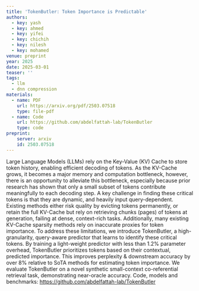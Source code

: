 ```yaml
---
title: 'TokenButler: Token Importance is Predictable'
authors:
  - key: yash
  - key: ahmed
  - key: yifei
  - key: chichih
  - key: nilesh
  - key: mohamed
venue: preprint
year: 2025
date: 2025-03-01
teaser: ''
tags:
  - llm
  - dnn compression
materials:
  - name: PDF
    url: https://arxiv.org/pdf/2503.07518
    type: file-pdf
  - name: Code
    url: https://github.com/abdelfattah-lab/TokenButler
    type: code
preprint:
    server: arxiv
    id: 2503.07518
---
```

Large Language Models (LLMs) rely on the Key-Value (KV) Cache to store token history, enabling efficient decoding of tokens. As the KV-Cache grows, it becomes a major memory and computation bottleneck, however, there is an opportunity to alleviate this bottleneck, especially because prior research has shown that only a small subset of tokens contribute meaningfully to each decoding step. A key challenge in finding these critical tokens is that they are dynamic, and heavily input query-dependent. Existing methods either risk quality by evicting tokens permanently, or retain the full KV-Cache but rely on retrieving chunks (pages) of tokens at generation, failing at dense, context-rich tasks. Additionally, many existing KV-Cache sparsity methods rely on inaccurate proxies for token importance. To address these limitations, we introduce TokenButler, a high-granularity, query-aware predictor that learns to identify these critical tokens. By training a light-weight predictor with less than 1.2% parameter overhead, TokenButler prioritizes tokens based on their contextual, predicted importance. This improves perplexity & downstream accuracy by over 8% relative to SoTA methods for estimating token importance. We evaluate TokenButler on a novel synthetic small-context co-referential retrieval task, demonstrating near-oracle accuracy. Code, models and benchmarks: https://github.com/abdelfattah-lab/TokenButler
